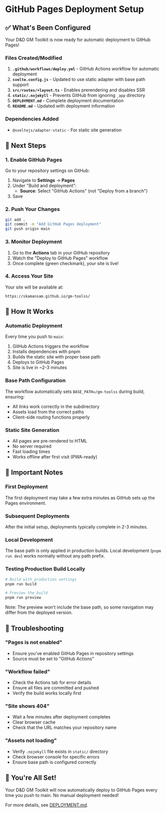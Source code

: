 # GitHub Pages Deployment Setup

## ✅ What's Been Configured

Your D&D GM Toolkit is now ready for automatic deployment to GitHub Pages!

### Files Created/Modified

1. **`.github/workflows/deploy.yml`** - GitHub Actions workflow for automatic deployment
2. **`svelte.config.js`** - Updated to use static adapter with base path support
3. **`src/routes/+layout.ts`** - Enables prerendering and disables SSR
4. **`static/.nojekyll`** - Prevents GitHub from ignoring `_app` directory
5. **`DEPLOYMENT.md`** - Complete deployment documentation
6. **`README.md`** - Updated with deployment information

### Dependencies Added

- `@sveltejs/adapter-static` - For static site generation

## 🚀 Next Steps

### 1. Enable GitHub Pages

Go to your repository settings on GitHub:

1. Navigate to **Settings** → **Pages**
2. Under "Build and deployment":
   - **Source**: Select "GitHub Actions" (not "Deploy from a branch")
3. Save

### 2. Push Your Changes

```bash
git add .
git commit -m "Add GitHub Pages deployment"
git push origin main
```

### 3. Monitor Deployment

1. Go to the **Actions** tab in your GitHub repository
2. Watch the "Deploy to GitHub Pages" workflow
3. Once complete (green checkmark), your site is live!

### 4. Access Your Site

Your site will be available at:
```
https://skamansam.github.io/gm-toolss/
```

## 🔧 How It Works

### Automatic Deployment

Every time you push to `main`:
1. GitHub Actions triggers the workflow
2. Installs dependencies with pnpm
3. Builds the static site with proper base path
4. Deploys to GitHub Pages
5. Site is live in ~2-3 minutes

### Base Path Configuration

The workflow automatically sets `BASE_PATH=/gm-toolss` during build, ensuring:
- All links work correctly in the subdirectory
- Assets load from the correct paths
- Client-side routing functions properly

### Static Site Generation

- All pages are pre-rendered to HTML
- No server required
- Fast loading times
- Works offline after first visit (PWA-ready)

## 📝 Important Notes

### First Deployment

The first deployment may take a few extra minutes as GitHub sets up the Pages environment.

### Subsequent Deployments

After the initial setup, deployments typically complete in 2-3 minutes.

### Local Development

The base path is only applied in production builds. Local development (`pnpm run dev`) works normally without any path prefix.

### Testing Production Build Locally

```bash
# Build with production settings
pnpm run build

# Preview the build
pnpm run preview
```

Note: The preview won't include the base path, so some navigation may differ from the deployed version.

## 🐛 Troubleshooting

### "Pages is not enabled"

- Ensure you've enabled GitHub Pages in repository settings
- Source must be set to "GitHub Actions"

### "Workflow failed"

- Check the Actions tab for error details
- Ensure all files are committed and pushed
- Verify the build works locally first

### "Site shows 404"

- Wait a few minutes after deployment completes
- Clear browser cache
- Check that the URL matches your repository name

### "Assets not loading"

- Verify `.nojekyll` file exists in `static/` directory
- Check browser console for specific errors
- Ensure base path is configured correctly

## 🎉 You're All Set!

Your D&D GM Toolkit will now automatically deploy to GitHub Pages every time you push to main. No manual deployment needed!

For more details, see [DEPLOYMENT.md](../../DEPLOYMENT.md).
